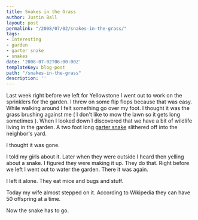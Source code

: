 ```yaml
---
title: Snakes in the Grass
author: Justin Ball
layout: post
permalink: "/2008/07/02/snakes-in-the-grass/"
tags:
- Interesting
- garden
- garter snake
- snakes
date: '2008-07-02T06:00:00Z'
templateKey: blog-post
path: "/snakes-in-the-grass"
description: ''
---
```


Last week right before we left for Yellowstone I went out to work on the sprinklers for the garden. I threw on some flip flops because that was easy. While walking around I felt something go over my foot. I thought it was the grass brushing against me ( I don't like to mow the lawn so it gets long sometimes ). When I looked down I discovered that we have a bit of wildlife living in the garden. A two foot long [garter snake][1] slithered off into the neighbor's yard.

 [1]: http://en.wikipedia.org/wiki/Garter_snake

I thought it was gone.

I told my girls about it. Later when they were outside I heard then yelling about a snake. I figured they were making it up. They do that. Right before we left I went out to water the garden. There it was again.

I left it alone. They eat mice and bugs and stuff.

Today my wife almost stepped on it. According to Wikipedia they can have 50 offspring at a time.

Now the snake has to go.
